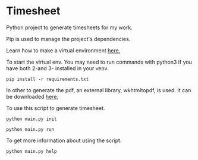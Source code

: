 # Timesheet
Python project to generate timesheets for my work.

Pip is used to manage the project's dependencies. 

Learn how to make a virtual environment [here.](https://docs.python.org/3/library/venv.html)

To start the virtual env. You may need to run commands with python3 if you have both 2-and 3- installed in your venv.

 ```pip install -r requirements.txt```


In other to generate the pdf, an external library, wkhtmltopdf, is used. It can be downloaded [here.](https://github.com/JazzCore/python-pdfkit/wiki/Installing-wkhtmltopdf)


To use this script to generate timesheet.

```python main.py init```

```python main.py run```

To get more information about using the script.

```python main.py help```

